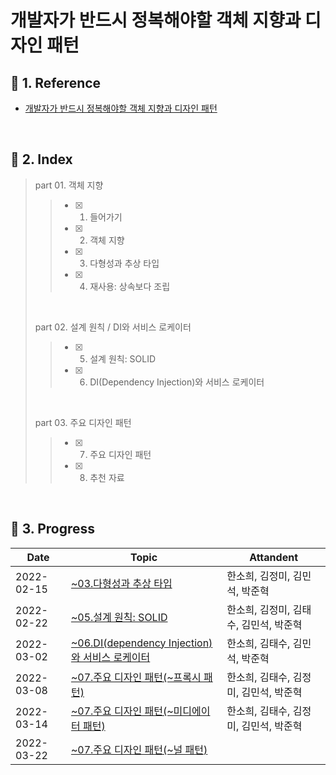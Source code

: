 # 개발자가 반드시 정복해야할 객체 지향과 디자인 패턴

## :blue_book: 1. Reference
- [개발자가 반드시 정복해야할 객체 지향과 디자인 패턴](http://www.kyobobook.co.kr/product/detailViewKor.laf?mallGb=KOR&ejkGb=KOR&barcode=9788969090010)
<br/>

## :pushpin: 2. Index
> part 01. 객체 지향
>> - [x] 1. 들어가기 
>> - [x] 2. 객체 지향
>> - [x] 3. 다형성과 추상 타입
>> - [x] 4. 재사용: 상속보다 조립
> <br/>
>
> part 02. 설계 원칙 / DI와 서비스 로케이터
>> - [x] 05. 설계 원칙: SOLID
>> - [x] 06. DI(Dependency Injection)와 서비스 로케이터
> <br/>
>
> part 03. 주요 디자인 패턴
>> - [x] 07. 주요 디자인 패턴
>> - [x] 08. 추천 자료
<br/>

## :couple: 3. Progress
|Date|Topic|Attandent|
|------|---|---|
|2022-02-15|[~03.다형성과 추상 타입](https://github.com/dheldh77/groupstudy_samsung_mechatronics_RnD/blob/master/oop_design_patterns/2022_02_15/2022_02_15.md)|한소희, 김정미, 김민석, 박준혁|
|2022-02-22|[~05.설계 원칙: SOLID](https://github.com/dheldh77/groupstudy_samsung_mechatronics_RnD/blob/master/oop_design_patterns/2022_02_22/2022_02_22.md)|한소희, 김정미, 김태수, 김민석, 박준혁|
|2022-03-02|[~06.DI(dependency Injection)와 서비스 로케이터](https://github.com/dheldh77/groupstudy_samsung_mechatronics_RnD/blob/master/oop_design_patterns/2022_03_02/2022_03_02.md)|한소희, 김태수, 김민석, 박준혁|
|2022-03-08|[~07.주요 디자인 패턴(~프록시 패턴)](https://github.com/dheldh77/groupstudy_samsung_mechatronics_RnD/blob/master/oop_design_patterns/2022_03_08/2022_03_08.md)|한소희, 김태수, 김정미, 김민석, 박준혁|
|2022-03-14|[~07.주요 디자인 패턴(~미디에이터 패턴)](https://github.com/dheldh77/groupstudy_samsung_mechatronics_RnD/blob/master/oop_design_patterns/2022_03_14/2022_03_14.md)|한소희, 김태수, 김정미, 김민석, 박준혁|
|2022-03-22|[~07.주요 디자인 패턴(~널 패턴)](https://github.com/dheldh77/groupstudy_samsung_mechatronics_RnD/blob/master/oop_design_patterns/2022_03_22/2022_03_22.md)||
